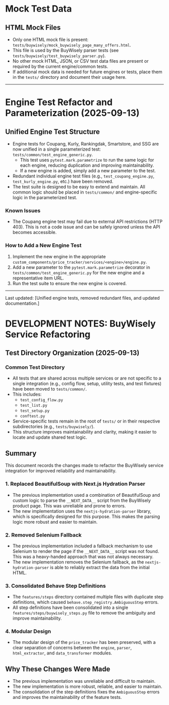 #
# Mock Test Data

## HTML Mock Files

- Only one HTML mock file is present: `tests/buywisely/mock_buywisely_page_many_offers.html`.
- This file is used by the BuyWisely parser tests (see `tests/buywisely/test_buywisely_parser.py`).
- No other mock HTML, JSON, or CSV test data files are present or required by the current engine/common tests.
- If additional mock data is needed for future engines or tests, place them in the `tests/` directory and document their usage here.

---
#
# Engine Test Refactor and Parameterization (2025-09-13)

## Unified Engine Test Structure

- Engine tests for Coupang, Kurly, Rankingdak, Smartstore, and SSG are now unified in a single parameterized test: `tests/common/test_engine_generic.py`.
	- This test uses `pytest.mark.parametrize` to run the same logic for each engine, reducing duplication and improving maintainability.
	- If a new engine is added, simply add a new parameter to the test.
- Redundant individual engine test files (e.g., `test_coupang_engine.py`, `test_kurly_engine.py`, etc.) have been removed.
- The test suite is designed to be easy to extend and maintain. All common logic should be placed in `tests/common/` and engine-specific logic in the parameterized test.

### Known Issues

- The Coupang engine test may fail due to external API restrictions (HTTP 403). This is not a code issue and can be safely ignored unless the API becomes accessible.

### How to Add a New Engine Test

1. Implement the new engine in the appropriate `custom_components/price_tracker/services/<engine>/engine.py`.
2. Add a new parameter to the `pytest.mark.parametrize` decorator in `tests/common/test_engine_generic.py` for the new engine and a representative item URL.
3. Run the test suite to ensure the new engine is covered.

---
Last updated: [Unified engine tests, removed redundant files, and updated documentation.]
# DEVELOPMENT NOTES: BuyWisely Service Refactoring

## Test Directory Organization (2025-09-13)

### Common Test Directory
- All tests that are shared across multiple services or are not specific to a single integration (e.g., config flow, setup, utility tests, and test fixtures) have been moved to `tests/common/`.
- This includes:
	- `test_config_flow.py`
	- `test_list.py`
	- `test_setup.py`
	- `conftest.py`
- Service-specific tests remain in the root of `tests/` or in their respective subdirectories (e.g., `tests/buywisely/`).
- This structure improves maintainability and clarity, making it easier to locate and update shared test logic.


## Summary
This document records the changes made to refactor the BuyWisely service integration for improved reliability and maintainability.

### 1. Replaced BeautifulSoup with Next.js Hydration Parser
- The previous implementation used a combination of BeautifulSoup and custom logic to parse the `__NEXT_DATA__` script from the BuyWisely product page. This was unreliable and prone to errors.
- The new implementation uses the `nextjs-hydration-parser` library, which is specifically designed for this purpose. This makes the parsing logic more robust and easier to maintain.

### 2. Removed Selenium Fallback
- The previous implementation included a fallback mechanism to use Selenium to render the page if the `__NEXT_DATA__` script was not found. This was a heavy-handed approach that was not always necessary.
- The new implementation removes the Selenium fallback, as the `nextjs-hydration-parser` is able to reliably extract the data from the initial HTML.

### 3. Consolidated Behave Step Definitions
- The `features/steps` directory contained multiple files with duplicate step definitions, which caused `behave.step_registry.AmbiguousStep` errors.
- All step definitions have been consolidated into a single `features/steps/buywisely_steps.py` file to remove the ambiguity and improve maintainability.

### 4. Modular Design
- The modular design of the `price_tracker` has been preserved, with a clear separation of concerns between the `engine`, `parser`, `html_extractor`, and `data_transformer` modules.

## Why These Changes Were Made
- The previous implementation was unreliable and difficult to maintain.
- The new implementation is more robust, reliable, and easier to maintain.
- The consolidation of the step definitions fixes the `AmbiguousStep` errors and improves the maintainability of the feature tests.